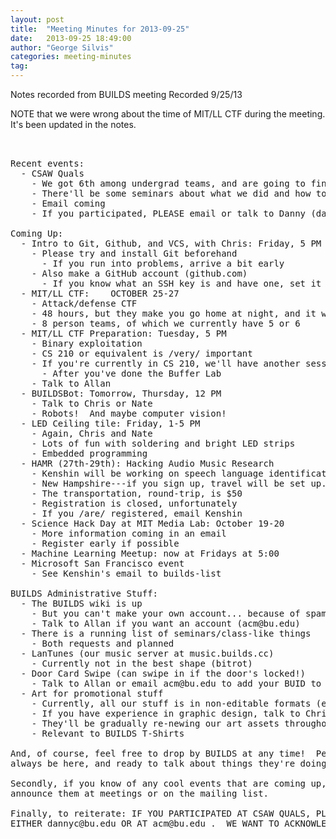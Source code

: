 ```yaml
---
layout: post
title:  "Meeting Minutes for 2013-09-25"
date:   2013-09-25 18:49:00
author: "George Silvis"
categories: meeting-minutes
tag: 
---
```


Notes recorded from BUILDS meeting
Recorded 9/25/13

NOTE that we were wrong about the time of MIT/LL CTF during the meeting.  It's
been updated in the notes.

<!-- more -->

<pre>


Recent events:
  - CSAW Quals
    - We got 6th among undergrad teams, and are going to finals in NY!
    - There'll be some seminars about what we did and how to do it soon
    - Email coming
    - If you participated, PLEASE email or talk to Danny (dannyc@bu.edu or acm@bu.edu) so we can acknowledge you!

Coming Up:
  - Intro to Git, Github, and VCS, with Chris: Friday, 5 PM
    - Please try and install Git beforehand
      - If you run into problems, arrive a bit early
    - Also make a GitHub account (github.com)
      - If you know what an SSH key is and have one, set it up!
  - MIT/LL CTF:    OCTOBER 25-27
    - Attack/defense CTF
    - 48 hours, but they make you go home at night, and it won't be continuous
    - 8 person teams, of which we currently have 5 or 6
  - MIT/LL CTF Preparation: Tuesday, 5 PM
    - Binary exploitation
    - CS 210 or equivalent is /very/ important
    - If you're currently in CS 210, we'll have another session like this later
      - After you've done the Buffer Lab
    - Talk to Allan
  - BUILDSBot: Tomorrow, Thursday, 12 PM
    - Talk to Chris or Nate
    - Robots!  And maybe computer vision!
  - LED Ceiling tile: Friday, 1-5 PM
    - Again, Chris and Nate
    - Lots of fun with soldering and bright LED strips
    - Embedded programming
  - HAMR (27th-29th): Hacking Audio Music Research
    - Kenshin will be working on speech language identification
    - New Hampshire---if you sign up, travel will be set up.
    - The transportation, round-trip, is $50
    - Registration is closed, unfortunately
    - If you /are/ registered, email Kenshin
  - Science Hack Day at MIT Media Lab: October 19-20
    - More information coming in an email
    - Register early if possible
  - Machine Learning Meetup: now at Fridays at 5:00
  - Microsoft San Francisco event
    - See Kenshin's email to builds-list

BUILDS Administrative Stuff:
  - The BUILDS wiki is up
    - But you can't make your own account... because of spammers.
    - Talk to Allan if you want an account (acm@bu.edu)
  - There is a running list of seminars/class-like things
    - Both requests and planned
  - LanTunes (our music server at music.builds.cc)
    - Currently not in the best shape (bitrot)
  - Door Card Swipe (can swipe in if the door's locked!)    
    - Talk to Allan or email acm@bu.edu to add your BUID to the database
  - Art for promotional stuff
    - Currently, all our stuff is in non-editable formats (e.g. PNG, JPG)
    - If you have experience in graphic design, talk to Chris and Danny
    - They'll be gradually re-newing our art assets throughout the year
    - Relevant to BUILDS T-Shirts

And, of course, feel free to drop by BUILDS at any time!  People will almost
always be here, and ready to talk about things they're doing.

Secondly, if you know of any cool events that are coming up, feel free to
announce them at meetings or on the mailing list.

Finally, to reiterate: IF YOU PARTICIPATED AT CSAW QUALS, PLEASE EMAIL US AT
EITHER dannyc@bu.edu OR AT acm@bu.edu .  WE WANT TO ACKNOWLEDGE YOU!
</pre>
